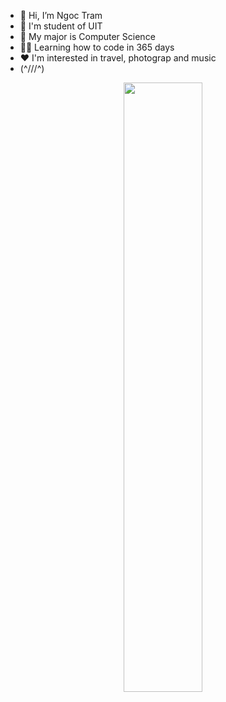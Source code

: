- 👋 Hi, I’m Ngoc Tram
- 💫 I'm student of UIT
- 📖 My major is Computer Science
- 👩‍💻 Learning how to code in 365 days 
- ❤️ I'm interested in travel, photograp and music 
- (^///^)
<div align="center">
  <img src="https://i.pinimg.com/564x/74/f9/84/74f98436495cff2afd5af9622adbc4ef.jpg" align="center" style="width: 50%" />
<!---
ngoctram2822/ngoctram2822 is a ✨ special ✨ repository because its `README.md` (this file) appears on your GitHub profile.
You can click the Preview link to take a look at your changes.
--->
